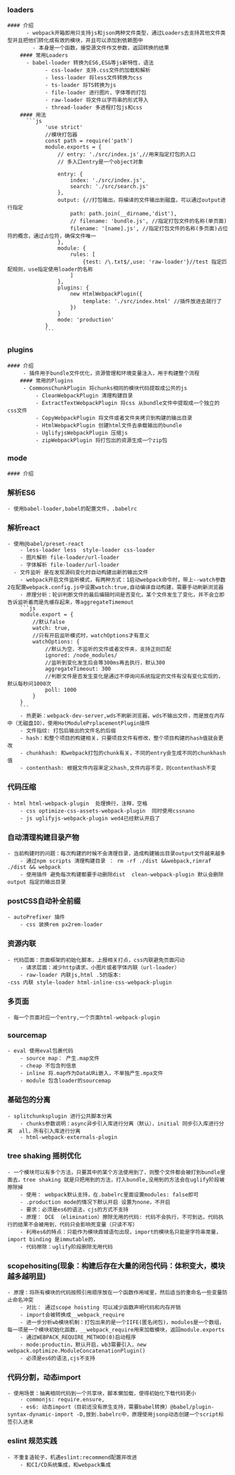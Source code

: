 ### loaders
    #### 介绍 
	      - webpack开箱即用只支持js和json两种文件类型，通过Loaders去支持其他文件类型并且把他们转化成有效的模块，并且可以添加到依赖图中
		    - 本身是一个函数，接受源文件作文参数，返回转换的结果
		#### 常用Loaders
	      - babel-loader 转换为ES6,ES&等js新特性，语法
				- css-loader 支持.css文件的加载和解析
				- less-loader 将less文件转换为css
				- ts-loader 将TS转换为js
				- file-loader 进行图片、字体等的打包
				- raw-loader 将文件以字符串的形式导入
				- thread-loader 多进程打包js和css
		#### 用法
	      ```js
				'use strict'
				//模块打包器
				const path = require('path')
				module.exports = {
					// entry: './src/index.js',//用来指定打包的入口
					// 多入口entry是一个object对象
					
					entry: {
						index: './src/index.js',
						search: './src/search.js'
					},
					output: {//打包输出，将编译的文件输出到磁盘，可以通过output进行指定
						path: path.join(__dirname,'dist'),
						// filename: 'bundle.js', //指定打包文件的名称(单页面)
						filename: '[name].js', //指定打包文件的名称(多页面)占位符的概念，通过占位符，确保文件唯一
					},
					module: {
						rules: [
							{test: /\.txt$/,use: 'raw-loader'}//test 指定匹配规则，use指定使用loader的名称
						]
					},
					plugins: {
						new HtmlWebpackPlugin({
							template: './src/index.html' //插件放进去就行了
						})
					}
					mode: 'production'
				}
				```
### plugins
    #### 介绍
	     - 插件用于bundle文件优化，资源管理和环境变量注入，用于构建整个流程
		#### 常用的Plugins
	     - CommonsChunkPlugin 将chunks相同的模块代码提取成公共的js
			 - CleanWebpackPlugin 清理构建目录
			 - ExtractTextWebpackPlugin 将css 从bundle文件中提取成一个独立的css文件
			 - CopyWebpackPlugin 将文件或者文件夹拷贝到构建的输出目录
			 - HtmlWebpackPlugin 创建html文件去承载输出的bundle
			 - UglifyjsWebpackPlugin 压缩js
			 - zipWebpackPlugin 将打包出的资源生成一个zip包
### mode
    #### 介绍
### 解析ES6
    - 使用babel-loader,babel的配置文件，.babelrc
### 解析react
    - 使用@babel/preset-react
		- less-loader less  style-loader css-loader
		- 图片解析 file-loader/url-loader
		- 字体解析 file-loader/url-loader
	  - 文件监听 是在发现源码变化时自动构建出新的输出文件
		- webpack开启文件监听模式，有两种方式：1启动webpack命令时，带上--watch参数2在配置webpack.config.js中设置watch:true,自动编译自动构建，需要手动刷新浏览器
		- 原理分析：轮训判断文件的最后编辑时间是否变化，某个文件发生了变化，并不会立即告诉监听着而是先缓存起来，等aggregateTimemout
		```js
		module.export = {
			//默认false
			watch: true,
			//只有开启监听模式时，watchOptions才有意义
			watchOptions: {
				//默认为空，不监听的文件或者文件夹，支持正则匹配
				ignored: /node_modules/
				//监听到变化发生后会等300ms再去执行，默认300
				aggregateTimeout: 300
				//判断文件是否发生变化是通过不停询问系统指定的文件有没有变化实现的，默认每秒问1000次
				poll: 1000
			}
		}
		```
		- 热更新：webpack-dev-server,wds不刷新浏览器，wds不输出文件，而是放在内存中（无磁盘IO），使用HotModulePrplacementPlugin插件
		- 文件指纹: 打包后输出的文件名的后缀
		- hash：和整个项目的构建相关，只要项目文件有修改，整个项目构建的hash值就会更改
		- chunkhash: 和webpack打包的chunk有关，不同的entry会生成不同的chunkhash值
		- contenthash: 根据文件内容来定义hash,文件内容不变，则contenthash不变

### 代码压缩
    - html html-webpack-plugin  处理换行，注释，空格
		- css optimize-css-assets-webpack-plugin  同时使用cssnano
		- js uglifyjs-webpack-plugin wed4已经默认开启了
### 自动清理构建目录产物
    - 当前构建时的问题：每次构建的时候不会清理目录，造成构建输出目录output文件越来越多
		- 通过npm scripts 清理构建目录 ： rm -rf ./dist &&webpack,rimraf ./dist && webpack
		- 使用插件 避免每次构建都要手动删除dist  clean-webpack-plugin 默认会删除output 指定的输出目录
### postCSS自动补全前缀
    - autoPrefixer 插件
		- css 装换rem px2rem-loader
### 资源内联
    - 代码层面：页面框架的初始化脚本，上报相关打点，css内联避免页面闪动
		- 请求层面：减少http请求，小图片或者字体内联（url-loader）
		- raw-loader 内联js,html .5的版本:
    -css 内联 style-loader html-inline-css-webpack-plugin
		
		
### 多页面
    - 每一个页面对应一个entry,一个页面html-webpack-plugin
### sourcemap
    - eval 使用eval包裹代码
		- source map： 产生.map文件
		- cheap 不包含列信息
		- inline 将.map作为DataURi嵌入，不单独产生.mpa文件
		- module 包含loader的sourcemap
### 基础包的分离
    - splitchunksplugin 进行公共脚本分离
		- chunks参数说明：async异步引入库进行分离（默认），initial 同步引入库进行分离  all，所有引入库进行分离
		- html-webpack-externals-plugin 
### tree shaking 摇树优化
    - 一个模块可以有多个方法，只要其中的某个方法使用到了，则整个文件都会被打到bundle里面去，tree shaking 就是只把用到的方法，打入bundle,没用到的方法会在uglify阶段被擦除掉
		- 使用： webpack默认支持，在.babelrc里面设置modules: false即可
		- .production mode的情况下默认开启 设置为none，不开启
		- 要求：必须是es6的语法，cjs的方式不支持
		- 原理： DCE （elimination）擦除无用的代码: 代码不会执行，不可到达，代码执行的结果不会被用到，代码只会影响死变量（只读不写）
		- 利用es6的特点：只能作为模块鼎城语句出现，import的模块名只能是字符串常量，import binding 是immutable的，
		- 代码擦除：uglify阶段删除无用代码
### scopehositing(现象：构建后存在大量的闭包代码：体积变大，模块越多越明显)
    - 原理：将所有模块的代码按照引用顺序放在一个函数作用域里，然后适当的重命名一些变量防止命名冲突
		- 对比： 通过scope hoisting 可以减少函数声明代码和内存开销
		- import会被转换成__webpack_require
		- 进一步分析wb模块机制：打包出来的是一个IIFE(匿名闭包)，modules是一个数组，每一项是一个模块初始化函数，__webpack_require用来加载模块，返回module.exports
		- 通过WEBPACK_REQUIRE_METHOD(0)启动程序
		- mode:productin，默认开启，wb3需要引入，new webpack.optimize.ModuleConcatenationPlugin()
		- 必须是es6的语法,cjs不支持
### 代码分割，动态import
    - 使用场景：抽离相同代码到一个共享块，脚本懒加载，使得初始化下载代码更小
		- commonjs: require.ensure,
		- es6: 动态import（目前还没有原生支持，需要babel转换）@babel/plugin-syntax-dynamic-import -D,放到.babelrc中，原理使用jsonp动态创建一个script标签引入进来
### eslint 规范实践
    - 不重复造轮子，机遇eslint:recommend配置并改进
		- 和CI/CD系统集成，和webpack集成